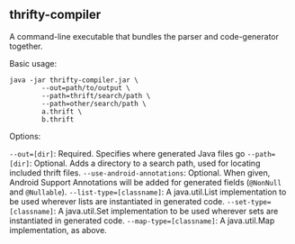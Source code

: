 thrifty-compiler
----------------

A command-line executable that bundles the parser and code-generator together.

Basic usage:

```
java -jar thrifty-compiler.jar \
        --out=path/to/output \
        --path=thrift/search/path \
        --path=other/search/path \
        a.thrift \
        b.thrift
```

Options:

`--out=[dir]`: Required.  Specifies where generated Java files go
`--path=[dir]`: Optional.  Adds a directory to a search path, used for locating included thrift files.
`--use-android-annotations`: Optional.  When given, Android Support Annotations will be added for generated fields (`@NonNull` and `@Nullable`).
`--list-type=[classname]`: A java.util.List implementation to be used wherever lists are instantiated in generated code.
`--set-type=[classname]`: A java.util.Set implementation to be used wherever sets are instantiated in generated code.
`--map-type=[classname]`: A java.util.Map implementation, as above.

